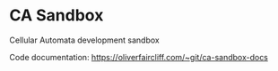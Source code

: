 CA Sandbox
==========

Cellular Automata development sandbox

Code documentation: https://oliverfaircliff.com/~git/ca-sandbox-docs
